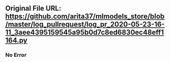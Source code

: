 ## Original File URL: https://github.com/arita37/mlmodels_store/blob/master/log_pullrequest/log_pr_2020-05-23-16-11_3aee4395159545a95b0d7c8ed6830ec48eff1164.py<br />

### No Error
